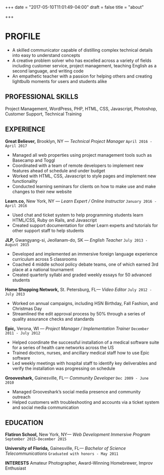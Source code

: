 +++
date = "2017-05-10T11:01:49-04:00"
draft = false
title = "about"

+++

PROFILE
======

 - A skilled communicator capable of distilling complex technical details into easy to understand concepts
 - A creative problem solver who has excelled across a variety of fields including customer service, project management, teaching English as a second language, and writing code
 - An empathetic teacher with a passion for helping others and creating lightbulb moments for users and students alike


PROFESSIONAL SKILLS
------

Project Management, WordPress, PHP, HTML, CSS, Javascript, Photoshop, Customer Support, Technical Training


EXPERIENCE
------

**Great Believer,** Brooklyn, NY — *Technical Project Manager*
`April 2016 - April 2017`
 - Managed all web properties using project management tools such as Basecamp and Toggl
 - Coordinated with a team of remote developers to implement new features ahead of schedule and under budget
 - Worked with HTML, CSS, Javascript to style pages and implement new functionality
 - Conducted learning seminars for clients on how to make use and make changes to their new website

**Learn.co,** New York, NY — *Learn Expert / Online Instructor*
`January 2016 - April 2016`
 - Used chat and ticket system to help programming students learn HTML/CSS, Ruby on Rails, and Javascript
 - Created support documentation for other Learn experts and tutorials for other support staff to help students

**JLP,** Gwangyang-si, Jeollanam-do, SK — *English Teacher*
`July 2013 - August 2015`
 - Developed and implemented an immersive foreign language experience curriculum across 5 classrooms
 - Coached 4 middle school policy debate teams, one of which earned 3rd place at a national tournament
 - Created quarterly syllabi and graded weekly essays for 50 advanced students

**Home Shopping Network,** St. Petersburg, FL— *Video Editor*
`July 2012 - July 2013`
 - Worked on annual campaigns, including HSN Birthday, Fall Fashion, and Christmas Day
 - Streamlined the edit approval process by 50%  through a series of quality assurance checks and standards

**Epic,** Verona, WI — *Project Manager / Implementation Trainer*
`December 2011 - July 2012`
 - Helped coordinate the successful installation of a medical software suite for a series of health care networks across the US
 - Trained doctors, nurses, and ancillary medical staff how to use Epic software
 - Led weekly meetings with hospital staff to identify key deliverables and verify the installation was progressing on schedule

**Grooveshark,** Gainesville, FL— *Community Developer*
`Dec 2009 - June  2010`
 - Managed Grooveshark’s social media presence and community outreach
 - Helped customers with troubleshooting and accounts via a ticket system and social media communication

EDUCATION
------

**Flatiron School,** New York, NY— *Web Development Immersive Program*
`September 2015-December 2015`

**University of Florida,** Gainesville, FL— *Bachelor of Science Telecommunications*
`Graduated with honors - May 2011`

**INTERESTS**
Amateur Photographer, Award-Winning Homebrewer, Improv Enthusiast 
